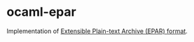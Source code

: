 # ocaml-epar
Implementation of [Extensible Plain-text Archive (EPAR) format](https://github.com/na4zagin3/epar).
